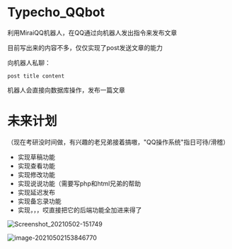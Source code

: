 # Typecho_QQbot

利用MiraiQQ机器人，在QQ通过向机器人发出指令来发布文章

目前写出来的内容不多，仅仅实现了post发送文章的能力

向机器人私聊：

`post title content`

机器人会直接向数据库操作，发布一篇文章

# 未来计划
（现在考研没时间做，有兴趣的老兄弟接着搞嗷，"QQ操作系统"指日可待/滑稽）
- 实现草稿功能
- 实现查看功能
- 实现修改功能
- 实现说说功能（需要写php和html兄弟的帮助
- 实现延迟发布
- 实现备忘录功能
- 实现，，，哎直接把它的后端功能全加进来得了

![Screenshot_20210502-151749](https://i.loli.net/2021/05/02/2I8uOzqT7JR6Dpj.jpg)

![image-20210502153846770](https://i.loli.net/2021/05/02/hI8SUs9yuY2HWiE.png)
